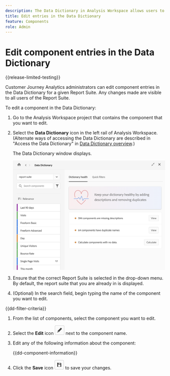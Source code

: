 ```yaml
---
description: The Data Dictionary in Analysis Workspace allows users to catalogue and keep track of the various components in Analysis Workspace, including their intended use, which are approved, which are duplicates, and so forth. 
title: Edit entries in the Data Dictionary
feature: Components
role: Admin
---
```

# Edit component entries in the Data Dictionary

{{release-limited-testing}} 

Customer Journey Analytics administrators can edit component entries in the Data Dictionary for a given Report Suite. Any changes made are visible to all users of the Report Suite.

To edit a component in the Data Dictionary:

1. Go to the Analysis Workspace project that contains the component that you want to edit.

1. Select the **Data Dictionary** icon in the left rail of Analysis Workspace. (Alternate ways of accessing the Data Dictionary are described in "Access the Data Dictionary" in [Data Dictionary overview](/help/components/data-dictionary/data-dictionary-overview.md).)

   The Data Dictionary window displays.

   ![Data Dictionary admin view](assets/data-dictionary-admin.png)

1. Ensure that the correct Report Suite is selected in the drop-down menu. By default, the report suite that you are already in is displayed. 

1. (Optional) In the search field, begin typing the name of the component you want to edit.

{{dd-filter-criteria}}

1. From the list of components, select the component you want to edit.

1. Select the **Edit** icon ![Data Dictionary Edit icon](assets/data-dictionary-edit-icon.png) next to the component name. 

1. Edit any of the following information about the component:

   {{dd-component-information}}

1. Click the **Save** icon ![Data Dictionary Save icon](assets/data-dictionary-save-icon.png) to save your changes.

